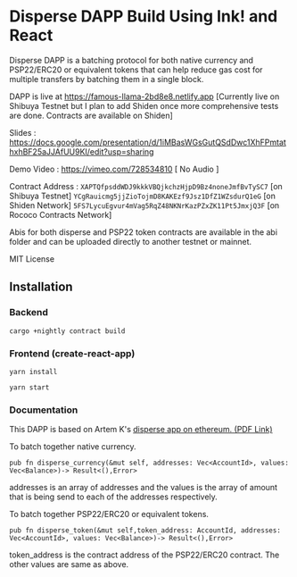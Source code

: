 # Disperse DAPP Build Using Ink! and React

Disperse DAPP is a batching protocol for both native currency and PSP22/ERC20 or equivalent tokens that can help reduce gas cost for multiple transfers by batching them in a single block.

DAPP is live at https://famous-llama-2bd8e8.netlify.app [Currently live on Shibuya Testnet but I plan to add Shiden once more comprehensive tests are done. Contracts are available on Shiden]

Slides : https://docs.google.com/presentation/d/1iMBasWGsGutQSdDwc1XhFPmtathxhBF25aJJAfUU9KI/edit?usp=sharing

Demo Video :  https://vimeo.com/728534810           [ No Audio ]

Contract Address : ```XAPTQfpsddWDJ9kkkVBQjkchzHjpD9Bz4noneJmfBvTySC7``` [on Shibuya Testnet]
```YCgRauicmg5jjZioTojmD8KAKEzf9Jsz1DfZ1WZsdurQ1eG``` [on Shiden Network]
```5FS7LycuEgvur4mVag5RqZ48NKNrKazPZxZK11Pt5JmxjQ3F``` [on Rococo Contracts Network]

Abis for both disperse and PSP22 token contracts are available in the abi folder and can be uploaded directly to another testnet or mainnet.

MIT License

## Installation

### Backend


```cargo +nightly contract build```

### Frontend (create-react-app)

``` yarn install ```

``` yarn start ```

### Documentation

This DAPP is based on Artem K's [disperse app on ethereum. (PDF Link)](https://disperse.app/disperse.pdf)


To batch together native currency.

```pub fn disperse_currency(&mut self, addresses: Vec<AccountId>, values: Vec<Balance>)-> Result<(),Error>  ```

addresses is an array of addresses and the values is the array of amount that is being send to each of the addresses respectively.

To batch together PSP22/ERC20 or equivalent tokens.

```pub fn disperse_token(&mut self,token_address: AccountId, addresses: Vec<AccountId>, values: Vec<Balance>)-> Result<(),Error>```

token_address is the contract address of the PSP22/ERC20 contract. The other values are same as above.

